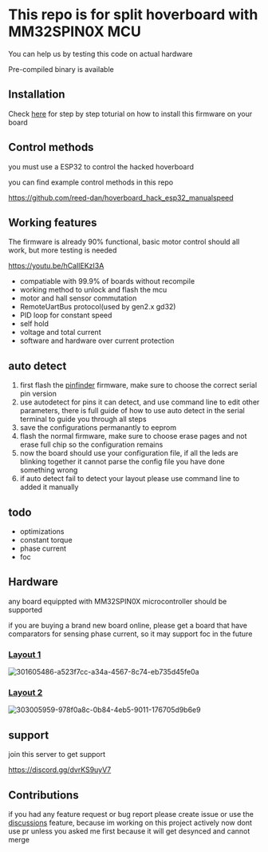 # This repo is for split hoverboard with MM32SPIN0X MCU
 You can help us by testing this code on actual hardware

 Pre-compiled binary is available

## Installation 
Check [here](https://github.com/RoboDurden/Hoverboard-Firmware-Hack-Gen2.x/wiki/MM32SPIN05PF%E2%80%90Layout-2.8) for step by step toturial on how to install this firmware on your board
## Control methods
you must use a ESP32 to control the hacked hoverboard

you can find example control methods in this repo

https://github.com/reed-dan/hoverboard_hack_esp32_manualspeed
## Working features

The firmware is already 90% functional, basic motor control should all work, but more testing is needed

https://youtu.be/hCaIlEKzI3A
* compatiable with 99.9% of boards without recompile
* working method to unlock and flash the mcu
* motor and hall sensor commutation
* RemoteUartBus protocol(used by gen2.x gd32)
* PID loop for constant speed
* self hold
* voltage and total current
* software and hardware over current protection
## auto detect

1. first flash the [pinfinder](https://github.com/AILIFE4798/Hoverboard-Firmware-Hack-Gen2.x-MM32/tree/pin-finder) firmware, make sure to choose the correct serial pin version
2. use autodetect for pins it can detect, and use command line to edit other parameters, there is full guide of how to use auto detect in the serial terminal to guide you through all steps
3. save the configurations permanantly to eeprom
4. flash the normal firmware, make sure to choose erase pages and not erase full chip so the configuration remains
5. now the board should use your configuration file, if all the leds are blinking together it cannot parse the config file you have done something wrong
6. if auto detect fail to detect your layout please use command line to added it manually
## todo
* optimizations
* constant torque
* phase current
* foc
## Hardware
any board equippted with MM32SPIN0X microcontroller should be supported

if you are buying a brand new board online, please get a board that have comparators for sensing phase current, so it may support foc in the future

### [Layout 1](https://github.com/RoboDurden/Hoverboard-Firmware-Hack-Gen2.x/issues/59)
![301605486-a523f7cc-a34a-4567-8c74-eb735d45fe0a](https://github.com/AILIFE4798/Hoverboard-Firmware-Hack-Gen2.x-MM32/assets/142502122/8d725b8a-ae16-4200-9281-23d509e72d12)

### [Layout 2](https://github.com/RoboDurden/Hoverboard-Firmware-Hack-Gen2.x/issues/61)
![303005959-978f0a8c-0b84-4eb5-9011-176705d9b6e9](https://github.com/AILIFE4798/Hoverboard-Firmware-Hack-Gen2.x-MM32/assets/142502122/c4e70bda-5ef6-4b0c-80b7-7830203dcfcc)

## support
join this server to get support

https://discord.gg/dvrKS9uyV7

## Contributions
if you had any feature request or bug report please create issue or use the [discussions](https://github.com/AILIFE4798/Hoverboard-Firmware-Hack-Gen2.x-MM32/discussions) feature, because im working on this project actively now dont use pr unless you asked me first because it will get desynced and cannot merge






